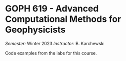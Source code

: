 # GOPH 619 - Advanced Computational Methods for Geophysicists

*Semester:* Winter 2023
*Instructor:* B. Karchewski

Code examples from the labs for this course.